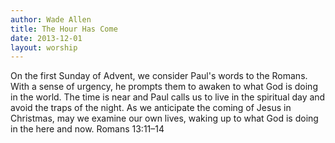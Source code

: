 ```yaml
--- 
author: Wade Allen 
title: The Hour Has Come 
date: 2013-12-01 
layout: worship 
---
```


On the first Sunday of Advent, we consider Paul's words to the Romans. With a sense of urgency, he prompts them to awaken to what God is doing in the world. The time is near and Paul calls us to live in the spiritual day and avoid the traps of the night. As we anticipate the coming of Jesus in Christmas, may we examine our own lives, waking up to what God is doing in the here and now. Romans 13:11–14
